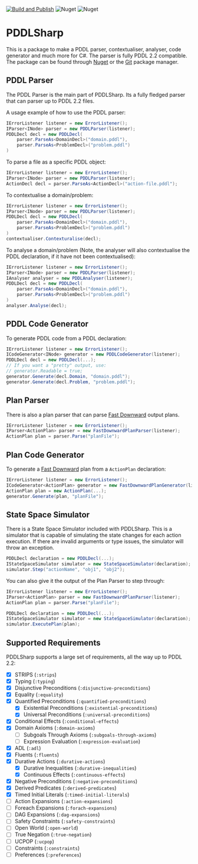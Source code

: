 
[![Build and Publish](https://github.com/kris701/PDDLSharp/actions/workflows/dotnet-desktop.yml/badge.svg)](https://github.com/kris701/PDDLSharp/actions/workflows/dotnet-desktop.yml)
![Nuget](https://img.shields.io/nuget/v/PDDLSharp)
![Nuget](https://img.shields.io/nuget/dt/PDDLSharp)

# PDDLSharp

This is a package to make a PDDL parser, contextualiser, analyser, code generator and much more for C#. 
The parser is fully PDDL 2.2 compatible. The package can be found through [Nuget](https://www.nuget.org/packages/PDDLSharp/) or the [Git](https://github.com/kris701/PDDLSharp/pkgs/nuget/PDDLSharp) package manager.

## PDDL Parser
The PDDL Parser is the main part of PDDLSharp.
Its a fully fledged parser that can parser up to PDDL 2.2 files.

A usage example of how to use the PDDL parser:
```csharp
IErrorListener listener = new ErrorListener();
IParser<INode> parser = new PDDLParser(listener);
PDDLDecl decl = new PDDLDecl(
    parser.ParseAs<DomainDecl>("domain.pddl"),
    parser.ParseAs<ProblemDecl>("problem.pddl")
)
```

To parse a file as a specific PDDL object:
```csharp
IErrorListener listener = new ErrorListener();
IParser<INode> parser = new PDDLParser(listener);
ActionDecl decl = parser.ParseAs<ActionDecl>("action-file.pddl");
```

To contextualise a domain/problem:
```csharp
IErrorListener listener = new ErrorListener();
IParser<INode> parser = new PDDLParser(listener);
PDDLDecl decl = new PDDLDecl(
    parser.ParseAs<DomainDecl>("domain.pddl"),
    parser.ParseAs<ProblemDecl>("problem.pddl")
)
contextualiser.Contexturalise(decl);
```

To analyse a domain/problem (Note, the analyser will also contextualise the PDDL declaration, if it have not been contextualised):
```csharp
IErrorListener listener = new ErrorListener();
IParser<INode> parser = new PDDLParser(listener);
IAnalyser analyser = new PDDLAnalyser(listener);
PDDLDecl decl = new PDDLDecl(
    parser.ParseAs<DomainDecl>("domain.pddl"),
    parser.ParseAs<ProblemDecl>("problem.pddl")
)
analyser.Analyse(decl);
```

## PDDL Code Generator
To generate PDDL code from a PDDL declaration:
```csharp
IErrorListener listener = new ErrorListener();
ICodeGenerator<INode> generator = new PDDLCodeGenerator(listener);
PDDLDecl decl = new PDDLDecl(...);
// If you want a "pretty" output, use:
// generator.Readable = true;
generator.Generate(decl.Domain, "domain.pddl");
generator.Generate(decl.Problem, "problem.pddl");
```

## Plan Parser
There is also a plan parser that can parse [Fast Downward](https://www.fast-downward.org/) output plans.
```csharp
IErrorListener listener = new ErrorListener();
IParser<ActionPlan> parser = new FastDownwardPlanParser(listener);
ActionPlan plan = parser.Parse("planFile");
```

## Plan Code Generator
To generate a [Fast Downward](https://www.fast-downward.org/) plan from a `ActionPlan` declaration:
```csharp
IErrorListener listener = new ErrorListener();
ICodeGenerator<ActionPlan> generator = new FastDownwardPlanGenerator(listener);
ActionPlan plan = new ActionPlan(...);
generator.Generate(plan, "planFile");
```

## State Space Simulator
There is a State Space Simulator included with PDDLSharp.
This is a simulator that is capable of simulating the state changes for each action execution.
If there are invalid arguments or type issues, the simulator will throw an exception.
```csharp
PDDLDecl declaration = new PDDLDecl(...);
IStateSpaceSimulator simulator = new StateSpaceSimulator(declaration);
simulator.Step("actionName", "obj1", "obj2");
```

You can also give it the output of the Plan Parser to step through:
```csharp
IErrorListener listener = new ErrorListener();
IParser<ActionPlan> parser = new FastDownwardPlanParser(listener);
ActionPlan plan = parser.Parse("planFile");

PDDLDecl declaration = new PDDLDecl(...);
IStateSpaceSimulator simulator = new StateSpaceSimulator(declaration);
simulator.ExecutePlan(plan);
```

## Supported Requirements
PDDLSharp supports a large set of requirements, all the way up to PDDL 2.2:

- [x] STRIPS (`:strips`)
- [x] Typing (`:typing`)
- [x] Disjunctive Preconditions (`:disjunctive-preconditions`)
- [x] Equality (`:equality`)
- [x] Quantified Preconditions (`:quantified-preconditions`)
    - [x] Existential Preconditions (`:existential-preconditions`)
    - [x] Universal Preconditions (`:universal-preconditions`)
- [X] Conditional Effects (`:conditional-effects`)
- [X] Domain Axioms (`:domain-axioms`)
    - [ ] Subgoals Through Axioms (`:subgoals-through-axioms`)
    - [ ] Expression Evaluation (`:expression-evaluation`)
- [X] ADL (`:adl`)
- [X] Fluents (`:fluents`)
- [X] Durative Actions (`:durative-actions`)
    - [X] Durative Inequalities (`:durative-inequalities`)
    - [X] Continuous Effects (`:continuous-effects`)
- [X] Negative Preconditions (`:negative-preconditions`)
- [X] Derived Predicates (`:derived-predicates`)
- [X] Timed Initial Literals (`:timed-initial-literals`)
- [ ] Action Expansions (`:action-expansions`)
- [ ] Foreach Expansions (`:forach-expansions`)
- [ ] DAG Expansions (`:dag-expansions`)
- [ ] Safety Constraints (`:safety-constraints`)
- [ ] Open World (`:open-world`)
- [ ] True Negation (`:true-negation`)
- [ ] UCPOP (`:ucpop`)
- [ ] Constraints (`:constraints`)
- [ ] Preferences (`:preferences`)
